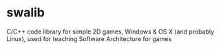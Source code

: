 # swalib
C/C++ code library for simple 2D games, Windows &amp; OS X (and probably Linux), used for teaching Software Architecture for games
